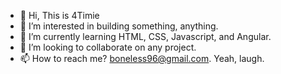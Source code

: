 - 👋 Hi, This is 4Timie
- 👀 I’m interested in building something, anything. 
- 🌱 I’m currently learning HTML, CSS, Javascript, and Angular.
- 💞️ I’m looking to collaborate on any project. 
- 📫 How to reach me? boneless96@gmail.com. Yeah, laugh.  

<!---
4Timie/4Timie is a ✨ special ✨ repository because its `README.md` (this file) appears on your GitHub profile.
You can click the Preview link to take a look at your changes.
--->
